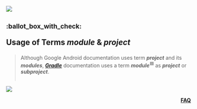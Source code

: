 ![](https://via.placeholder.com/1024x1.png/0078D7/0078D7/text=+)<!--1px blue line-->
<!-- Usage of Terms module & project -->
<h2><sup>:ballot_box_with_check:&ensp;</sup>

  Usage of Terms ***module*** & ***project***
</h2>
<blockquote>
<span><!-- leave the next line blank -->

Although Google Android documentation uses term ***project*** and its ***modules***,
***[Gradle](01-what-is-gradle.md)*** documentation uses a term ***module***<sup>:blue_square:</sup> as ***project*** or ***subproject***.
</span>
  <br/><br/>
</blockquote>

![](https://via.placeholder.com/1024x1.png/0078D7/0078D7/text=+)<!--1px blue line-->
<p align="right"><a href="/../../#--------------questionfaq----------"><b>FAQ</b></a></p>
